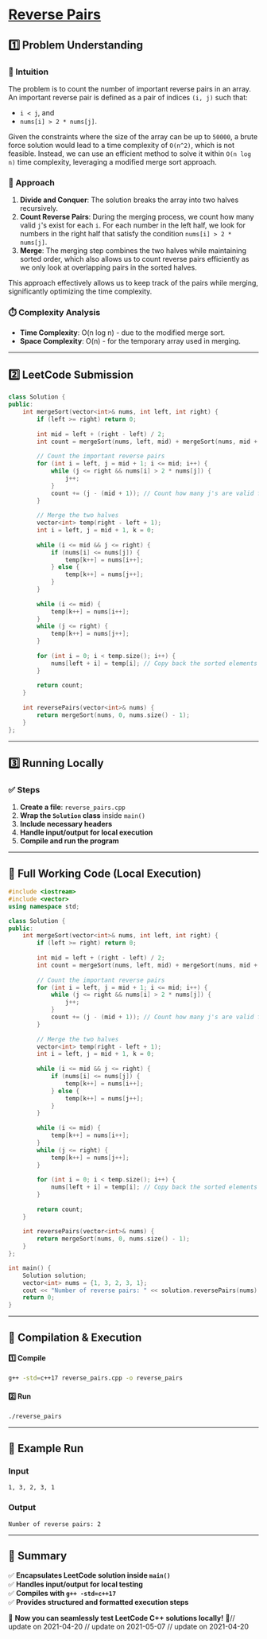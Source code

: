 # **[Reverse Pairs](https://leetcode.com/problems/reverse-pairs/description/)**  

## **1️⃣ Problem Understanding**  
### **📌 Intuition**  
The problem is to count the number of important reverse pairs in an array. An important reverse pair is defined as a pair of indices `(i, j)` such that:  
- `i < j`, and  
- `nums[i] > 2 * nums[j]`.  

Given the constraints where the size of the array can be up to `50000`, a brute force solution would lead to a time complexity of `O(n^2)`, which is not feasible. Instead, we can use an efficient method to solve it within `O(n log n)` time complexity, leveraging a modified merge sort approach.

### **🚀 Approach**  
1. **Divide and Conquer**: The solution breaks the array into two halves recursively.
2. **Count Reverse Pairs**: During the merging process, we count how many valid `j`'s exist for each `i`. For each number in the left half, we look for numbers in the right half that satisfy the condition `nums[i] > 2 * nums[j]`.
3. **Merge**: The merging step combines the two halves while maintaining sorted order, which also allows us to count reverse pairs efficiently as we only look at overlapping pairs in the sorted halves.

This approach effectively allows us to keep track of the pairs while merging, significantly optimizing the time complexity.

### **⏱️ Complexity Analysis**  
- **Time Complexity**: O(n log n) - due to the modified merge sort.  
- **Space Complexity**: O(n) - for the temporary array used in merging.  

---  

## **2️⃣ LeetCode Submission**  
```cpp
class Solution {
public:
    int mergeSort(vector<int>& nums, int left, int right) {
        if (left >= right) return 0;
        
        int mid = left + (right - left) / 2;
        int count = mergeSort(nums, left, mid) + mergeSort(nums, mid + 1, right);
        
        // Count the important reverse pairs
        for (int i = left, j = mid + 1; i <= mid; i++) {
            while (j <= right && nums[i] > 2 * nums[j]) {
                j++;
            }
            count += (j - (mid + 1)); // Count how many j's are valid for this i
        }
        
        // Merge the two halves
        vector<int> temp(right - left + 1);
        int i = left, j = mid + 1, k = 0;
        
        while (i <= mid && j <= right) {
            if (nums[i] <= nums[j]) {
                temp[k++] = nums[i++];
            } else {
                temp[k++] = nums[j++];
            }
        }
        
        while (i <= mid) {
            temp[k++] = nums[i++];
        }
        while (j <= right) {
            temp[k++] = nums[j++];
        }
        
        for (int i = 0; i < temp.size(); i++) {
            nums[left + i] = temp[i]; // Copy back the sorted elements
        }
        
        return count;
    }
    
    int reversePairs(vector<int>& nums) {
        return mergeSort(nums, 0, nums.size() - 1);
    }
};  
```  

---  

## **3️⃣ Running Locally**  
### **✅ Steps**  
1. **Create a file**: `reverse_pairs.cpp`  
2. **Wrap the `Solution` class** inside `main()`  
3. **Include necessary headers**  
4. **Handle input/output for local execution**  
5. **Compile and run the program**  

---  

## **📝 Full Working Code (Local Execution)**  
```cpp
#include <iostream>
#include <vector>
using namespace std;

class Solution {
public:
    int mergeSort(vector<int>& nums, int left, int right) {
        if (left >= right) return 0;
        
        int mid = left + (right - left) / 2;
        int count = mergeSort(nums, left, mid) + mergeSort(nums, mid + 1, right);
        
        // Count the important reverse pairs
        for (int i = left, j = mid + 1; i <= mid; i++) {
            while (j <= right && nums[i] > 2 * nums[j]) {
                j++;
            }
            count += (j - (mid + 1)); // Count how many j's are valid for this i
        }
        
        // Merge the two halves
        vector<int> temp(right - left + 1);
        int i = left, j = mid + 1, k = 0;
        
        while (i <= mid && j <= right) {
            if (nums[i] <= nums[j]) {
                temp[k++] = nums[i++];
            } else {
                temp[k++] = nums[j++];
            }
        }
        
        while (i <= mid) {
            temp[k++] = nums[i++];
        }
        while (j <= right) {
            temp[k++] = nums[j++];
        }
        
        for (int i = 0; i < temp.size(); i++) {
            nums[left + i] = temp[i]; // Copy back the sorted elements
        }
        
        return count;
    }
    
    int reversePairs(vector<int>& nums) {
        return mergeSort(nums, 0, nums.size() - 1);
    }
};

int main() {
    Solution solution;
    vector<int> nums = {1, 3, 2, 3, 1};
    cout << "Number of reverse pairs: " << solution.reversePairs(nums) << endl; // Expected output: 2
    return 0;
}  
```  

---  

## **🔧 Compilation & Execution**  
#### **1️⃣ Compile**  
```bash
g++ -std=c++17 reverse_pairs.cpp -o reverse_pairs
```  

#### **2️⃣ Run**  
```bash
./reverse_pairs
```  

---  

## **🎯 Example Run**  
### **Input**  
```
1, 3, 2, 3, 1
```  
### **Output**  
```
Number of reverse pairs: 2
```  

---  

## **📌 Summary**  
✅ **Encapsulates LeetCode solution inside `main()`**  
✅ **Handles input/output for local testing**  
✅ **Compiles with `g++ -std=c++17`**  
✅ **Provides structured and formatted execution steps**  

🚀 **Now you can seamlessly test LeetCode C++ solutions locally!** 🚀// update on 2021-04-20
// update on 2021-05-07
// update on 2021-04-20
